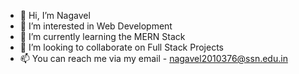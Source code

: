 - 👋 Hi, I’m Nagavel
- 👀 I’m interested in Web Development
- 🌱 I’m currently learning the MERN Stack
- 💞️ I’m looking to collaborate on Full Stack Projects
- 📫 You can reach me via my email - nagavel2010376@ssn.edu.in

<!---
Nagavel0705/Nagavel0705 is a ✨ special ✨ repository because its `README.md` (this file) appears on your GitHub profile.
You can click the Preview link to take a look at your changes.
--->
